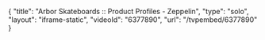 {
    "title": "Arbor Skateboards :: Product Profiles - Zeppelin",
    "type": "solo",
    "layout": "iframe-static",
    "videoId": "6377890",
    "url": "\/tvpembed\/6377890"
}